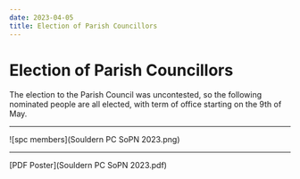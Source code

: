```yaml
---
date: 2023-04-05
title: Election of Parish Councillors
---
```


# Election of Parish Councillors

The election to the Parish Council was uncontested, so the following nominated people
are all elected, with term of office starting on the 9th of May.

---

![spc members](Souldern PC SoPN 2023.png)

---

[PDF Poster](Souldern PC SoPN 2023.pdf)

